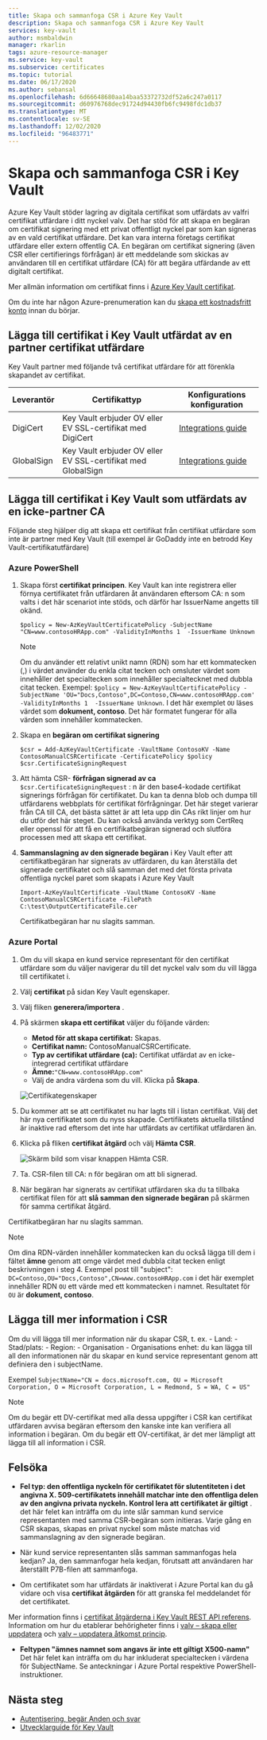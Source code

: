 ```yaml
---
title: Skapa och sammanfoga CSR i Azure Key Vault
description: Skapa och sammanfoga CSR i Azure Key Vault
services: key-vault
author: msmbaldwin
manager: rkarlin
tags: azure-resource-manager
ms.service: key-vault
ms.subservice: certificates
ms.topic: tutorial
ms.date: 06/17/2020
ms.author: sebansal
ms.openlocfilehash: 6d66648680aa14baa53372732df52a6c247a0117
ms.sourcegitcommit: d60976768dec91724d94430fb6fc9498fdc1db37
ms.translationtype: MT
ms.contentlocale: sv-SE
ms.lasthandoff: 12/02/2020
ms.locfileid: "96483771"
---
```

# <a name="creating-and-merging-csr-in-key-vault"></a>Skapa och sammanfoga CSR i Key Vault

Azure Key Vault stöder lagring av digitala certifikat som utfärdats av valfri certifikat utfärdare i ditt nyckel valv. Det har stöd för att skapa en begäran om certifikat signering med ett privat offentligt nyckel par som kan signeras av en vald certifikat utfärdare. Det kan vara interna företags certifikat utfärdare eller extern offentlig CA. En begäran om certifikat signering (även CSR eller certifierings förfrågan) är ett meddelande som skickas av användaren till en certifikat utfärdare (CA) för att begära utfärdande av ett digitalt certifikat.

Mer allmän information om certifikat finns i [Azure Key Vault certifikat](./about-certificates.md).

Om du inte har någon Azure-prenumeration kan du [skapa ett kostnadsfritt konto](https://azure.microsoft.com/free/?WT.mc_id=A261C142F) innan du börjar.

## <a name="adding-certificate-in-key-vault-issued-by-partnered-ca"></a>Lägga till certifikat i Key Vault utfärdat av en partner certifikat utfärdare
Key Vault partner med följande två certifikat utfärdare för att förenkla skapandet av certifikat. 

|Leverantör|Certifikattyp|Konfigurations konfiguration  
|--------------|----------------------|------------------|  
|DigiCert|Key Vault erbjuder OV eller EV SSL-certifikat med DigiCert| [Integrations guide](./how-to-integrate-certificate-authority.md)
|GlobalSign|Key Vault erbjuder OV eller EV SSL-certifikat med GlobalSign| [Integrations guide](https://support.globalsign.com/digital-certificates/digital-certificate-installation/generating-and-importing-certificate-microsoft-azure-key-vault)

## <a name="adding-certificate-in-key-vault-issued-by-non-partnered-ca"></a>Lägga till certifikat i Key Vault som utfärdats av en icke-partner CA

Följande steg hjälper dig att skapa ett certifikat från certifikat utfärdare som inte är partner med Key Vault (till exempel är GoDaddy inte en betrodd Key Vault-certifikatutfärdare) 


### <a name="azure-powershell"></a>Azure PowerShell



1. Skapa först **certifikat principen**. Key Vault kan inte registrera eller förnya certifikatet från utfärdaren åt användaren eftersom CA: n som valts i det här scenariot inte stöds, och därför har IssuerName angetts till okänd.

   ```azurepowershell
   $policy = New-AzKeyVaultCertificatePolicy -SubjectName "CN=www.contosoHRApp.com" -ValidityInMonths 1  -IssuerName Unknown
   ```
    
   > [!NOTE]
   > Om du använder ett relativt unikt namn (RDN) som har ett kommatecken (,) i värdet använder du enkla citat tecken och omsluter värdet som innehåller det specialtecken som innehåller specialtecknet med dubbla citat tecken. Exempel: `$policy = New-AzKeyVaultCertificatePolicy -SubjectName 'OU="Docs,Contoso",DC=Contoso,CN=www.contosoHRApp.com' -ValidityInMonths 1  -IssuerName Unknown`. I det här exemplet `OU` läses värdet som **dokument, contoso**. Det här formatet fungerar för alla värden som innehåller kommatecken.

2. Skapa en **begäran om certifikat signering**

   ```azurepowershell
   $csr = Add-AzKeyVaultCertificate -VaultName ContosoKV -Name ContosoManualCSRCertificate -CertificatePolicy $policy
   $csr.CertificateSigningRequest
   ```

3. Att hämta CSR- **förfrågan signerad av ca** `$csr.CertificateSigningRequest` : n är den base4-kodade certifikat signerings förfrågan för certifikatet. Du kan ta denna blob och dumpa till utfärdarens webbplats för certifikat förfrågningar. Det här steget varierar från CA till CA, det bästa sättet är att leta upp din CAs rikt linjer om hur du utför det här steget. Du kan också använda verktyg som CertReq eller openssl för att få en certifikatbegäran signerad och slutföra processen med att skapa ett certifikat.


4. **Sammanslagning av den signerade begäran** i Key Vault efter att certifikatbegäran har signerats av utfärdaren, du kan återställa det signerade certifikatet och slå samman det med det första privata offentliga nyckel paret som skapats i Azure Key Vault

    ```azurepowershell-interactive
    Import-AzKeyVaultCertificate -VaultName ContosoKV -Name ContosoManualCSRCertificate -FilePath C:\test\OutputCertificateFile.cer
    ```

    Certifikatbegäran har nu slagits samman.

### <a name="azure-portal"></a>Azure Portal

1.  Om du vill skapa en kund service representant för den certifikat utfärdare som du väljer navigerar du till det nyckel valv som du vill lägga till certifikatet i.
2.  Välj **certifikat** på sidan Key Vault egenskaper.
3.  Välj fliken **generera/importera** .
4.  På skärmen **skapa ett certifikat** väljer du följande värden:
    - **Metod för att skapa certifikat:** Skapas.
    - **Certifikat namn:** ContosoManualCSRCertificate.
    - **Typ av certifikat utfärdare (ca):** Certifikat utfärdat av en icke-integrerad certifikat utfärdare
    - **Ämne:**`"CN=www.contosoHRApp.com"`
    - Välj de andra värdena som du vill. Klicka på **Skapa**.

    ![Certifikategenskaper](../media/certificates/create-csr-merge-csr/create-certificate.png)  


6.  Du kommer att se att certifikatet nu har lagts till i listan certifikat. Välj det här nya certifikatet som du nyss skapade. Certifikatets aktuella tillstånd är inaktive rad eftersom det inte har utfärdats av certifikat utfärdaren än.
7. Klicka på fliken **certifikat åtgärd** och välj **Hämta CSR**.

   ![Skärm bild som visar knappen Hämta CSR.](../media/certificates/create-csr-merge-csr/download-csr.png)
 
8.  Ta. CSR-filen till CA: n för begäran om att bli signerad.
9.  När begäran har signerats av certifikat utfärdaren ska du ta tillbaka certifikat filen för att **slå samman den signerade begäran** på skärmen för samma certifikat åtgärd.

Certifikatbegäran har nu slagits samman.

> [!NOTE]
> Om dina RDN-värden innehåller kommatecken kan du också lägga till dem i fältet **ämne** genom att omge värdet med dubbla citat tecken enligt beskrivningen i steg 4.
> Exempel post till "subject": `DC=Contoso,OU="Docs,Contoso",CN=www.contosoHRApp.com` i det här exemplet innehåller RDN `OU` ett värde med ett kommatecken i namnet. Resultatet för `OU` är **dokument, contoso**.


## <a name="adding-more-information-to-csr"></a>Lägga till mer information i CSR

Om du vill lägga till mer information när du skapar CSR, t. ex. 
    - Land:
    - Stad/plats:
    - Region:
    - Organisation
    - Organisations enhet: du kan lägga till all den informationen när du skapar en kund service representant genom att definiera den i subjectName.

Exempel
    ```SubjectName="CN = docs.microsoft.com, OU = Microsoft Corporation, O = Microsoft Corporation, L = Redmond, S = WA, C = US"
    ```

> [!NOTE]
> Om du begär ett DV-certifikat med alla dessa uppgifter i CSR kan certifikat utfärdaren avvisa begäran eftersom den kanske inte kan verifiera all information i begäran. Om du begär ett OV-certifikat, är det mer lämpligt att lägga till all information i CSR.


## <a name="troubleshoot"></a>Felsöka

- **Fel typ: den offentliga nyckeln för certifikatet för slutentiteten i det angivna X. 509-certifikatets innehåll matchar inte den offentliga delen av den angivna privata nyckeln. Kontrol lera att certifikatet är giltigt** . det här felet kan inträffa om du inte slår samman kund service representanten med samma CSR-begäran som initieras. Varje gång en CSR skapas, skapas en privat nyckel som måste matchas vid sammanslagning av den signerade begäran.
    
- När kund service representanten slås samman sammanfogas hela kedjan?
    Ja, den sammanfogar hela kedjan, förutsatt att användaren har återställt P7B-filen att sammanfoga.

- Om certifikatet som har utfärdats är inaktiverat i Azure Portal kan du gå vidare och visa **certifikat åtgärden** för att granska fel meddelandet för det certifikatet.

Mer information finns i [certifikat åtgärderna i Key Vault REST API referens](/rest/api/keyvault). Information om hur du etablerar behörigheter finns i [valv – skapa eller uppdatera](/rest/api/keyvault/vaults/createorupdate) och [valv – uppdatera åtkomst princip](/rest/api/keyvault/vaults/updateaccesspolicy).

- **Feltypen "ämnes namnet som angavs är inte ett giltigt X500-namn"** Det här felet kan inträffa om du har inkluderat specialtecken i värdena för SubjectName. Se anteckningar i Azure Portal respektive PowerShell-instruktioner. 

## <a name="next-steps"></a>Nästa steg

- [Autentisering, begär Anden och svar](../general/authentication-requests-and-responses.md)
- [Utvecklarguide för Key Vault](../general/developers-guide.md)

